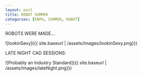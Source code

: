 ```yaml
---
layout: post
title: ROBOT SUMMER
categories: [ENPH, SUMMER, ROBOT]
---
```

ROBOTS WERE MADE... 

![lookinSexy]({{ site.baseurl | /assets/images/lookinSexy.png}})

LATE NIGHT CAD SESSIONS:

![Probably an Industry Standard]({{ site.baseurl | /assets/images/lateNight.png}})



